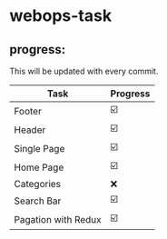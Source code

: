 # webops-task

## progress:

This will be updated with every commit.

| Task | Progress |
| --- | --- |
| Footer | :ballot_box_with_check: |
| Header | :ballot_box_with_check: |
| Single Page | :ballot_box_with_check: |
| Home Page | :ballot_box_with_check: |
| Categories | :x: |
| Search Bar | :ballot_box_with_check: |
| Pagation with Redux | :ballot_box_with_check: |

